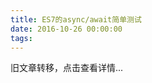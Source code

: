 ```yaml
---
title: ES7的async/await简单测试
date: 2016-10-26 00:00:00
tags:
---
```


旧文章转移，点击查看详情...
<script src='/old/loader.js'></script>